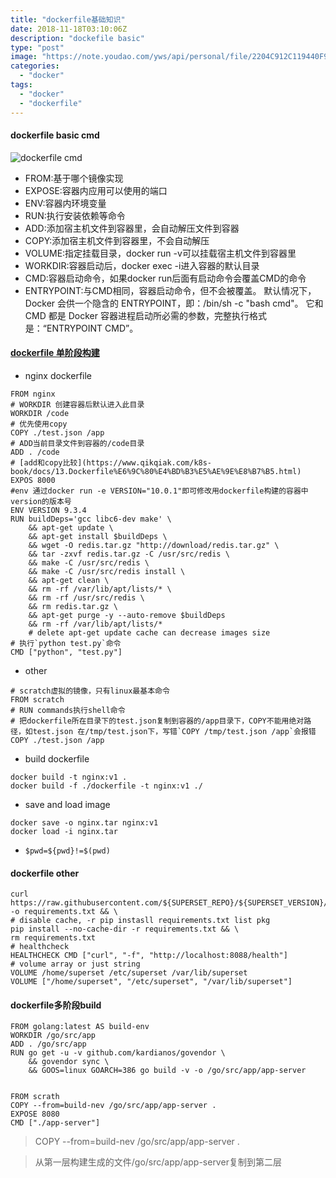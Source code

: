 ```yaml
---
title: "dockerfile基础知识"
date: 2018-11-18T03:10:06Z
description: "dockefile basic"
type: "post"
image: "https://note.youdao.com/yws/api/personal/file/2204C912C119440F9E00156176B01612?method=download&shareKey=10e1d28d2d230f120165cb901aa3ea1a"
categories:
  - "docker"
tags:
  - "docker"
  - "dockerfile"
---
```


#### dockerfile basic cmd

![dockerfile cmd](https://note.youdao.com/yws/api/personal/file/DC3C4D935C404D82A1A0B1D57634297B?method=download&shareKey=f0a59eb8e8d8809b631be8440ed87111)

- FROM:基于哪个镜像实现
- EXPOSE:容器内应用可以使用的端口
- ENV:容器内环境变量
- RUN:执行安装依赖等命令
- ADD:添加宿主机文件到容器里，会自动解压文件到容器
- COPY:添加宿主机文件到容器里，不会自动解压
- VOLUME:指定挂载目录，docker run -v可以挂载宿主机文件到容器里
- WORKDIR:容器启动后，docker exec -i进入容器的默认目录
- CMD:容器启动命令，如果docker run后面有启动命令会覆盖CMD的命令
- ENTRYPOINT:与CMD相同，容器启动命令，但不会被覆盖。
           默认情况下，Docker 会供一个隐含的 ENTRYPOINT，即：/bin/sh -c "bash cmd"。
           它和 CMD 都是 Docker 容器进程启动所必需的参数，完整执行格式是：“ENTRYPOINT CMD”。

#### [dockerfile 单阶段构建](https://github.com/docker-library/docs)

- nginx dockerfile

```
FROM nginx
# WORKDIR 创建容器后默认进入此目录
WORKDIR /code
# 优先使用copy
COPY ./test.json /app
# ADD当前目录文件到容器的/code目录
ADD . /code
# [add和copy比较](https://www.qikqiak.com/k8s-book/docs/13.Dockerfile%E6%9C%80%E4%BD%B3%E5%AE%9E%E8%B7%B5.html)
EXPOS 8000
#env 通过docker run -e VERSION="10.0.1"即可修改用dockerfile构建的容器中version的版本号
ENV VERSION 9.3.4
RUN buildDeps='gcc libc6-dev make' \
    && apt-get update \
    && apt-get install $buildDeps \
    && wget -O redis.tar.gz "http://download/redis.tar.gz" \
    && tar -zxvf redis.tar.gz -C /usr/src/redis \
    && make -C /usr/src/redis \
    && make -C /usr/src/redis install \
    && apt-get clean \
    && rm -rf /var/lib/apt/lists/* \
    && rm -rf /usr/src/redis \
    && rm redis.tar.gz \
    && apt-get purge -y --auto-remove $buildDeps
    && rm -rf /var/lib/apt/lists/*
    # delete apt-get update cache can decrease images size
# 执行`python test.py`命令
CMD ["python", "test.py"]
```

- other

```
# scratch虚拟的镜像，只有linux最基本命令
FROM scratch
# RUN commands执行shell命令
# 把dockerfile所在目录下的test.json复制到容器的/app目录下，COPY不能用绝对路径，如test.json 在/tmp/test.json下，写错`COPY /tmp/test.json /app`会报错
COPY ./test.json /app
```

- build dockerfile

```
docker build -t nginx:v1 .
docker build -f ./dockerfile -t nginx:v1 ./
```

- save and load image

```
docker save -o nginx.tar nginx:v1
docker load -i nginx.tar
```

- `$pwd=${pwd}!=$(pwd)`

#### dockerfile other

```
curl https://raw.githubusercontent.com/${SUPERSET_REPO}/${SUPERSET_VERSION}/requirements.txt -o requirements.txt && \
# disable cache, -r pip instasll requirements.txt list pkg
pip install --no-cache-dir -r requirements.txt && \
rm requirements.txt
# healthcheck
HEALTHCHECK CMD ["curl", "-f", "http://localhost:8088/health"]
# volume array or just string
VOLUME /home/superset /etc/superset /var/lib/superset
VOLUME ["/home/superset", "/etc/superset", "/var/lib/superset"]
```

#### dockerfile多阶段build

```
FROM golang:latest AS build-env
WORKDIR /go/src/app
ADD . /go/src/app
RUN go get -u -v github.com/kardianos/govendor \
    && govendor sync \
    && GOOS=linux GOARCH=386 go build -v -o /go/src/app/app-server
    
    
FROM scrath
COPY --from=build-nev /go/src/app/app-server .
EXPOSE 8080
CMD ["./app-server"]
```

>COPY --from=build-nev /go/src/app/app-server .

>从第一层构建生成的文件/go/src/app/app-server复制到第二层

